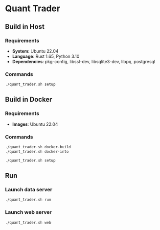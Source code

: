 # Quant Trader

## Build in Host

### Requirements

- **System**: Ubuntu 22.04
- **Language**: Rust 1.65, Python 3.10
- **Dependencies**: pkg-config, libssl-dev, libsqlite3-dev, libpq, postgresql

### Commands

```bash
./quant_trader.sh setup
```

## Build in Docker

### Requirements

- **Images**: Ubuntu 22.04

### Commands

```bash
./quant_trader.sh docker-build
./quant_trader.sh docker-into

./quant_trader.sh setup
```

## Run

### Launch data server

```bash
./quant_trader.sh run
```

### Launch web server

```bash
./quant_trader.sh web
```
